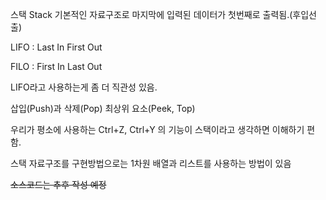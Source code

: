 스택 Stack
기본적인 자료구조로 마지막에 입력된 데이터가 첫번째로 출력됨.(후입선출)

LIFO : Last In First Out

FILO : First In Last Out

LIFO라고 사용하는게 좀 더 직관성 있음.

삽입(Push)과 삭제(Pop)
최상위 요소(Peek, Top)

우리가 평소에 사용하는 Ctrl+Z, Ctrl+Y 의 기능이 스택이라고 생각하면 이해하기 편함.

스택 자료구조를 구현방법으로는 
1차원 배열과 리스트를 사용하는 방법이 있음

~~소스코드는 추후 작성 예정~~
